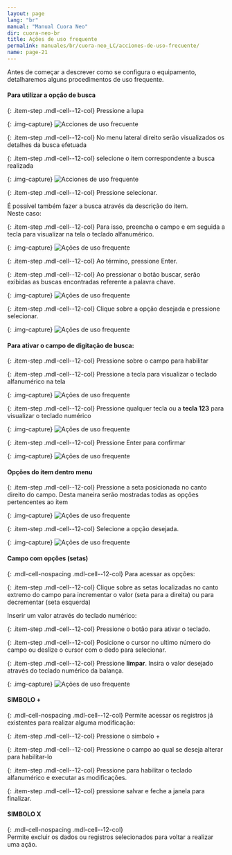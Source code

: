 ```yaml
---
layout: page
lang: "br"
manual: "Manual Cuora Neo"
dir: cuora-neo-br
title: Ações de uso frequente
permalink: manuales/br/cuora-neo_LC/acciones-de-uso-frecuente/
name: page-21
---
```

Antes de começar a descrever como se configura o equipamento, detalharemos alguns procedimentos de uso frequente.

#### Para utilizar a opção de busca   

{: .item-step  .mdl-cell--12-col} 
Pressione a lupa
    
{: .img-capture}
![Acciones de uso frecuente](../../../../images/cuora-neo-br/cuora-neo-acciones2.png "Ações de uso frequente")

{: .item-step  .mdl-cell--12-col} 
No menu lateral direito serão visualizados os detalhes da busca efetuada

{: .item-step  .mdl-cell--12-col} 
selecione o item correspondente a busca realizada

{: .img-capture}
![Acciones de uso frequente](../../../../images/cuora-neo-br/cuora-neo-acciones3.png "Ações de uso frequente")

{: .item-step  .mdl-cell--12-col} 
Pressione selecionar. 
    

É possível também fazer a busca através da descrição do item.    
Neste caso:

{: .item-step  .mdl-cell--12-col} 
Para isso, preencha o campo e em seguida a tecla <span class="systel-tecla-11"><span class="path1"></span><span class="path2"></span><span class="path3"></span><span class="path4"></span><span class="path5"></span><span class="path6"></span><span class="path7"></span><span class="path8"></span><span class="path9"></span><span class="path10"></span><span class="path11"></span><span class="path12"></span><span class="path13"></span></span> para visualizar na tela o teclado alfanumérico.

{: .img-capture}
![Ações de uso frequente](../../../../images/cuora-neo-br/cuora-neo-acciones4.png "Ações de uso frequente")
   
{: .item-step  .mdl-cell--12-col} 
Ao término, pressione Enter.   

{: .item-step  .mdl-cell--12-col} 
Ao pressionar o botão buscar, serão exibidas as buscas encontradas referente a palavra chave.

{: .img-capture}
![Ações de uso frequente](../../../../images/cuora-neo-br/cuora-neo-acciones5.png "Ações de uso frequente")    

{: .item-step  .mdl-cell--12-col} 
Clique sobre a opção desejada e pressione selecionar.    


{: .img-capture}
![Ações de uso frequente](../../../../images/cuora-neo-br/cuora-neo-acciones6.png "Ações de uso frequente")    

#### Para ativar o campo de digitação de busca:   

{: .item-step  .mdl-cell--12-col} 
Pressione sobre o campo para habilitar

{: .item-step  .mdl-cell--12-col} 
Pressione a tecla <span class="systel-tecla-11"><span class="path1"></span><span class="path2"></span><span class="path3"></span><span class="path4"></span><span class="path5"></span><span class="path6"></span><span class="path7"></span><span class="path8"></span><span class="path9"></span><span class="path10"></span><span class="path11"></span><span class="path12"></span><span class="path13"></span></span> para visualizar o teclado alfanumérico na tela

{: .img-capture}
![Ações de uso frequente](../../../../images/cuora-neo-br/cuora-neo-acciones7.png "Ações de uso frequente")    

{: .item-step  .mdl-cell--12-col} 
Pressione qualquer tecla ou a **tecla 123** para visualizar o teclado numérico 

{: .img-capture}
![Ações de uso frequente](../../../../images/cuora-neo-br/cuora-neo-acciones8.png "Ações de uso frequente")    

{: .item-step  .mdl-cell--12-col} 
Pressione Enter para confirmar

{: .img-capture}
![Ações de uso frequente](../../../../images/cuora-neo-br/cuora-neo-acciones9.png "Ações de uso frequente")    

#### Opções do item dentro menu    

{: .item-step  .mdl-cell--12-col} 
Pressione a seta posicionada no canto direito do campo. Desta maneira serão mostradas todas as opções pertencentes ao item 

{: .img-capture}
![Ações de uso frequente](../../../../images/cuora-neo-br/cuora-neo-acciones10.png "Ações de uso frequente")    

{: .item-step  .mdl-cell--12-col} 
Selecione a opção desejada.

{: .img-capture}
![Ações de uso frequente](../../../../images/cuora-neo-br/cuora-neo-acciones11.png "Ações de uso frequente")    

#### Campo com opções (setas)     

{: .mdl-cell-nospacing .mdl-cell--12-col}
Para acessar as opções:

{: .item-step  .mdl-cell--12-col} 
Clique  sobre as setas localizadas no canto extremo do campo para incrementar o valor (seta para a direita) ou para decrementar (seta esquerda)   

Inserir um valor através do teclado numérico:

{: .item-step  .mdl-cell--12-col} 
Pressione o botão para ativar o teclado.

{: .item-step  .mdl-cell--12-col} 
Posicione o cursor no ultimo número do campo ou deslize o cursor com o dedo para selecionar.

{: .item-step  .mdl-cell--12-col} 
Pressione **limpar**. Insira o valor desejado através do teclado numérico da balança.
 
{: .img-capture}
![Ações de uso frequente](../../../../images/cuora-neo-br/cuora-neo-acciones12.png "Ações de uso frequente")   

#### SIMBOLO +  

{: .mdl-cell-nospacing .mdl-cell--12-col}
Permite acessar os registros já existentes para realizar alguma modificação:

{: .item-step  .mdl-cell--12-col} 
Pressione o simbolo +

{: .item-step  .mdl-cell--12-col} 
Pressione o campo ao qual se deseja alterar para habilitar-lo 

{: .item-step  .mdl-cell--12-col} 
Pressione <span class="systel-tecla-11"><span class="path1"></span><span class="path2"></span><span class="path3"></span><span class="path4"></span><span class="path5"></span><span class="path6"></span><span class="path7"></span><span class="path8"></span><span class="path9"></span><span class="path10"></span><span class="path11"></span><span class="path12"></span><span class="path13"></span></span> para habilitar o teclado alfanumérico e executar as modificações. 

{: .item-step  .mdl-cell--12-col} 
pressione salvar e feche a janela para finalizar.

#### SIMBOLO X  

{: .mdl-cell-nospacing .mdl-cell--12-col}   
Permite excluir os dados ou registros selecionados para voltar a realizar uma ação.


